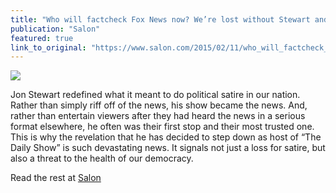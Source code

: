 ```yaml
---
title: "Who will factcheck Fox News now? We’re lost without Stewart and Colbert"
publication: "Salon"
featured: true
link_to_original: "https://www.salon.com/2015/02/11/who_will_factcheck_fox_news_now_were_fked_without_stewart_and_colbert/"
---
```

![](/assets/img/jon_stewarts_rebut.jpg)

Jon Stewart redefined what it meant to do political satire in our nation.  Rather than simply riff off of the news, his show became the news.  And, rather than entertain viewers after they had heard the news in a serious format elsewhere, he often was their first stop and their most trusted one.   This is why the revelation that he has decided to step down as host of “The Daily Show” is such devastating news.  It signals not just a loss for satire, but also a threat to the health of our democracy.


Read the rest at [Salon](https://www.salon.com/2015/02/11/who_will_factcheck_fox_news_now_were_fked_without_stewart_and_colbert/)
